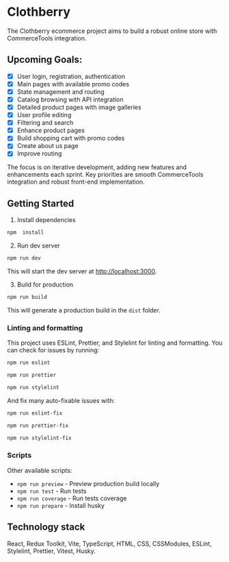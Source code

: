 # Clothberry

The Clothberry ecommerce project aims to build a robust online store with CommerceTools integration.

## Upcoming Goals:

- [x] User login, registration, authentication
- [x] Main pages with available promo codes
- [x] State management and routing
- [x] Catalog browsing with API integration
- [x] Detailed product pages with image galleries
- [x] User profile editing
- [x] Filtering and search
- [x] Enhance product pages
- [x] Build shopping cart with promo codes
- [x] Create about us page
- [x] Improve routing

The focus is on iterative development, adding new features and enhancements each sprint. Key priorities are smooth CommerceTools integration and robust front-end implementation.

## Getting Started

1. Install dependencies

```bash
npm  install
```

2. Run dev server

```bash
npm run dev
```

This will start the dev server at [http://localhost:3000](http://localhost:3000/).

3. Build for production

```bash
npm run build
```

This will generate a production build in the `dist` folder.

### Linting and formatting

This project uses ESLint, Prettier, and Stylelint for linting and formatting. You can check for issues by running:

```bash
npm run eslint
```

```bash
npm run prettier
```

```bash
npm run stylelint
```

And fix many auto-fixable issues with:

```bash
npm run eslint-fix
```

```bash
npm run prettier-fix
```

```bash
npm run stylelint-fix
```

### Scripts

Other available scripts:

- `npm run preview` - Preview production build locally
- `npm run test` - Run tests
- `npm run coverage` - Run tests coverage
- `npm run prepare` - Install husky

## Technology stack

React, Redux Toolkit, Vite, TypeScript, HTML, CSS, CSSModules, ESLint, Stylelint, Prettier, Vitest, Husky.
